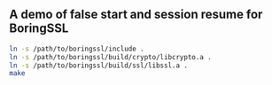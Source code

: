 ## A demo of false start and session resume for BoringSSL

```bash
ln -s /path/to/boringssl/include .
ln -s /path/to/boringssl/build/crypto/libcrypto.a .
ln -s /path/to/boringssl/build/ssl/libssl.a .
make
```

